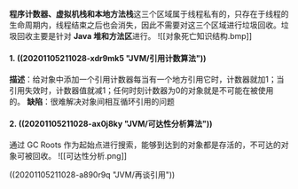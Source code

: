 **程序计数器、虚拟机栈和本地方法栈**这三个区域属于线程私有的，只存在于线程的生命周期内，线程结束之后也会消失，因此不需要对这三个区域进行垃圾回收。垃圾回收主要是针对 **Java 堆和方法区**进行。
![[对象死亡知识结构.bmp]]

#### 1. ((20201105211028-xdr9mk5 "JVM/引用计数算法"))

**描述**：给对象中添加一个引用计数器每当有一个地方引用它时，计数器就加1；当引用失效时，计数器值就减1；任何时刻计数器为0的对象就是不可能在被使用的。
**缺陷**：很难解决对象间相互循环引用的问题

#### 2. ((20201105211028-ax0j8ky "JVM/可达性分析算法"))

通过 GC Roots 作为起始点进行搜索，能够到达到的对象都是存活的，不可达的对象可被回收。
![[可达性分析.png]]

((20201105211028-a890r9q "JVM/再谈引用"))
